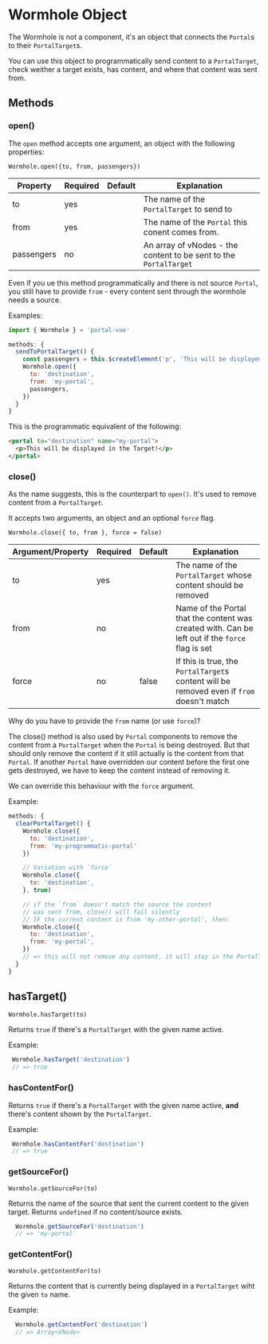 # Wormhole Object

The Wormhole is not a component, it's an object that connects the `Portal`s to their `PortalTarget`s.

You can use this object to programmatically send content to a `PortalTarget`,
check weither a target exists, has content, and where that content was sent from.

## Methods

### open()

The `open` method accepts one argument, an object with the following properties:

`Wormhole.open({to, from, passengers})`

|Property|Required|Default|Explanation|
|--------|--------|-------|-----------|
|to|yes||The name of the `PortalTarget` to send to|
|from|yes||The name of the `Portal` this conent comes from.|
|passengers|no||An array of vNodes - the content to be sent to the `PortalTarget`|

Even if you ue this method programmatically and there is not source `Portal`, you still have to provide `from` - every content sent through the wormhole needs a source.

Examples:
```javascript
import { Wormhole } = 'portal-vue'

methods: {
  sendToPortalTarget() {
    const passengers = this.$createElement('p', 'This will be displayed in the Target!')
    Wormhole.open({
      to: 'destination',
      from: 'my-portal',
      passengers,
    })
  }
}

```
This is the programmatic equivalent of the following:
```html
<portal to="destination" name="my-portal">
  <p>This will be displayed in the Target!</p>
</portal>
```

### close()

As the name suggests, this is the counterpart to `open()`. It's used to remove content from a `PortalTarget`.

It accepts two arguments, an object and an optional `force` flag.

`Wormhole.close({ to, from }, force = false)`

|Argument/Property|Required|Default|Explanation|
|--------|--------|-------|-----------|
|to|yes||The name of the `PortalTarget` whose content should be removed|
|from|no||Name of the Portal that the content was created with. Can be left out if the `force` flag is set|
|force|no|false|If this is true, the `PortalTarget`s content will be removed even if `from` doesn't match|

Why do you have to provide the `from` name (or use `force`)?

The close() method is also used by `Portal` components to remove the content from a `PortalTarget` when the `Portal` is being destroyed. But that should only remove the content if it still actually is the content from that `Portal`. If another `Portal` have overridden our content before the first one gets destroyed, we have to keep the content instead of removing it.

We can override this behaviour with the `force` argument.

Example:
```javascript
methods: {
  clearPortalTarget() {
    Wormhole.close({
      to: 'destination',
      from: 'my-programmatic-portal'
    })

    // Variation with `force`
    Wormhole.close({
      to: 'destination',
    }, true)

    // if the `from` doesn't match the source the content
    // was sent from, close() will fail silently
    // IF the current content is from 'my-other-portal', then:
    Wormhole.close({
      to: 'destination',
      from: 'my-portal',
    })
    // => this will not remove any content, it will stay in the PortalTarget
  }
}
```

## hasTarget()

`Wormhole.hasTarget(to)`

Returns `true` if there's a `PortalTarget` with the given name active.

Example:
```javascript
 Wormhole.hasTarget('destination')
 // => true
```

### hasContentFor()

Returns `true` if there's a `PortalTarget` with the given name active, **and** there's content shown by the `PortalTarget`.

Example:
```javascript
 Wormhole.hasContentFor('destination')
 // => true
```

### getSourceFor()

`Wormhole.getSourceFor(to)`

Returns the name of the source that sent the current content to the given target. Returns `undefined` if no content/source exists.

```javascript
  Wormhole.getSourceFor('destination')
  // => 'my-portal'
```

### getContentFor()

`Wormhole.getContentFor(to)`

Returns the content that is currently being displayed in a `PortalTarget` wiht the given `to` name.

Example:
```javascript
  Wormhole.getContentFor('destination')
  // => Array<VNode>
```
